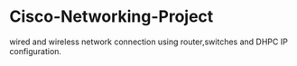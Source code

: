 # Cisco-Networking-Project
wired and wireless network connection using router,switches and DHPC IP configuration.
